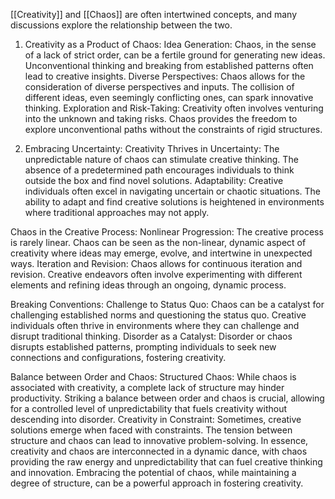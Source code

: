 [[Creativity]] and [[Chaos]] are often intertwined concepts, and many discussions explore the relationship between the two. 

1. Creativity as a Product of Chaos:
	Idea Generation: Chaos, in the sense of a lack of strict order, can be a fertile ground for generating new ideas. Unconventional thinking and breaking from established patterns often lead to creative insights.
	Diverse Perspectives: Chaos allows for the consideration of diverse perspectives and inputs. The collision of different ideas, even seemingly conflicting ones, can spark innovative thinking.
	Exploration and Risk-Taking: Creativity often involves venturing into the unknown and taking risks. Chaos provides the freedom to explore unconventional paths without the constraints of rigid structures.

2. Embracing Uncertainty:
	Creativity Thrives in Uncertainty: The unpredictable nature of chaos can stimulate creative thinking. The absence of a predetermined path encourages individuals to think outside the box and find novel solutions.
	Adaptability: Creative individuals often excel in navigating uncertain or chaotic situations. The ability to adapt and find creative solutions is heightened in environments where traditional approaches may not apply.

Chaos in the Creative Process:
	Nonlinear Progression: The creative process is rarely linear. Chaos can be seen as the non-linear, dynamic aspect of creativity where ideas may emerge, evolve, and intertwine in unexpected ways.
	Iteration and Revision: Chaos allows for continuous iteration and revision. Creative endeavors often involve experimenting with different elements and refining ideas through an ongoing, dynamic process.

Breaking Conventions:
	Challenge to Status Quo: Chaos can be a catalyst for challenging established norms and questioning the status quo. Creative individuals often thrive in environments where they can challenge and disrupt traditional thinking.
	Disorder as a Catalyst: Disorder or chaos disrupts established patterns, prompting individuals to seek new connections and configurations, fostering creativity.

Balance between Order and Chaos:
	Structured Chaos: While chaos is associated with creativity, a complete lack of structure may hinder productivity. Striking a balance between order and chaos is crucial, allowing for a controlled level of unpredictability that fuels creativity without descending into disorder.
	Creativity in Constraint: Sometimes, creative solutions emerge when faced with constraints. The tension between structure and chaos can lead to innovative problem-solving.
	In essence, creativity and chaos are interconnected in a dynamic dance, with chaos providing the raw energy and unpredictability that can fuel creative thinking and innovation. Embracing the potential of chaos, while maintaining a degree of structure, can be a powerful approach in fostering creativity.